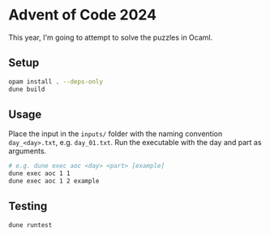 # Advent of Code 2024

This year, I'm going to attempt to solve the puzzles in Ocaml.

## Setup

```sh
opam install . --deps-only
dune build
```

## Usage

Place the input in the `inputs/` folder with the naming convention `day_<day>.txt`, e.g. `day_01.txt`.
Run the executable with the day and part as arguments.

```sh
# e.g. dune exec aoc <day> <part> [example]
dune exec aoc 1 1
dune exec aoc 1 2 example
```

## Testing

```sh
dune runtest
```
